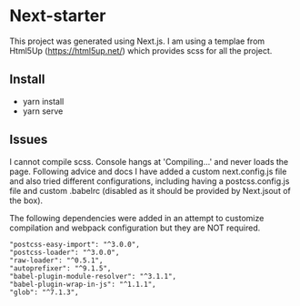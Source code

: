 # Next-starter

This project was generated using Next.js. I am using a templae from Html5Up (https://html5up.net/) which provides scss for all the project.

## Install

* yarn install
* yarn serve

## Issues

I cannot compile scss. Console hangs at 'Compiling...' and never loads the page.
Following advice and docs I have added a custom next.config.js file and also tried different configurations, including having a postcss.config.js file and custom .babelrc (disabled as it should be provided by Next.jsout of the box).

The following dependencies were added in an attempt to customize compilation and webpack configuration but they are NOT required.

    "postcss-easy-import": "^3.0.0",
    "postcss-loader": "^3.0.0",
    "raw-loader": "^0.5.1",
    "autoprefixer": "^9.1.5",
    "babel-plugin-module-resolver": "^3.1.1",
    "babel-plugin-wrap-in-js": "^1.1.1",
    "glob": "^7.1.3",